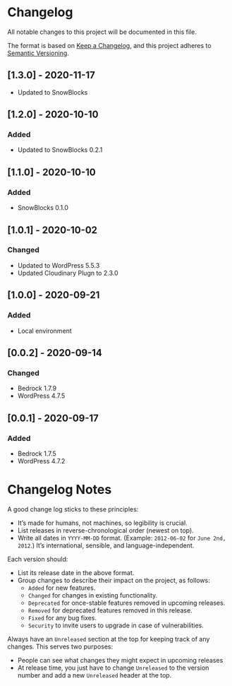 # Changelog

All notable changes to this project will be documented in this file.

The format is based on [Keep a Changelog](https://keepachangelog.com/en/1.0.0/), and this project adheres to [Semantic Versioning](https://semver.org/spec/v2.0.0.html).


## [1.3.0] - 2020-11-17

* Updated to SnowBlocks


## [1.2.0] - 2020-10-10

### Added

* Updated to SnowBlocks 0.2.1


## [1.1.0] - 2020-10-10

### Added

* SnowBlocks 0.1.0


## [1.0.1] - 2020-10-02

### Changed

* Updated to WordPress 5.5.3
* Updated Cloudinary Plugn to 2.3.0


## [1.0.0] - 2020-09-21

### Added

* Local environment

## [0.0.2] - 2020-09-14

### Changed

* Bedrock 1.7.9
* WordPress 4.7.5

## [0.0.1] - 2020-09-17

### Added

* Bedrock 1.7.5
* WordPress 4.7.2


# Changelog Notes

A good change log sticks to these principles:

- It’s made for humans, not machines, so legibility is crucial.
- List releases in reverse-chronological order (newest on top).
- Write all dates in `YYYY-MM-DD` format. (Example: `2012-06-02` for `June 2nd, 2012`.) It’s international, sensible, and language-independent.

Each version should:

- List its release date in the above format.
- Group changes to describe their impact on the project, as follows:
  - `Added` for new features.
  - `Changed` for changes in existing functionality.
  - `Deprecated` for once-stable features removed in upcoming releases.
  - `Removed` for deprecated features removed in this release.
  - `Fixed` for any bug fixes.
  - `Security` to invite users to upgrade in case of vulnerabilities.

Always have an `Unreleased` section at the top for keeping track of any changes. This serves two purposes:

- People can see what changes they might expect in upcoming releases
- At release time, you just have to change `Unreleased` to the version number and add a new `Unreleased` header at the top.
